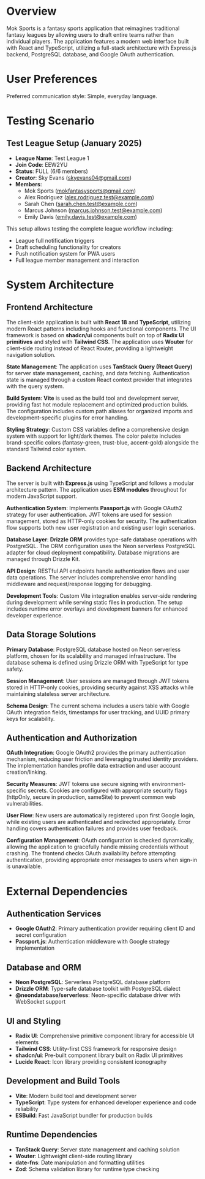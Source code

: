 # Overview

Mok Sports is a fantasy sports application that reimagines traditional fantasy leagues by allowing users to draft entire teams rather than individual players. The application features a modern web interface built with React and TypeScript, utilizing a full-stack architecture with Express.js backend, PostgreSQL database, and Google OAuth authentication.

# User Preferences

Preferred communication style: Simple, everyday language.

# Testing Scenario

## Test League Setup (January 2025)
- **League Name**: Test League 1
- **Join Code**: EEW2YU
- **Status**: FULL (6/6 members)
- **Creator**: Sky Evans (skyevans04@gmail.com)
- **Members**: 
  - Mok Sports (mokfantasysports@gmail.com)
  - Alex Rodriguez (alex.rodriguez.test@example.com) 
  - Sarah Chen (sarah.chen.test@example.com)
  - Marcus Johnson (marcus.johnson.test@example.com)
  - Emily Davis (emily.davis.test@example.com)

This setup allows testing the complete league workflow including:
- League full notification triggers
- Draft scheduling functionality for creators
- Push notification system for PWA users
- Full league member management and interaction

# System Architecture

## Frontend Architecture

The client-side application is built with **React 18** and **TypeScript**, utilizing modern React patterns including hooks and functional components. The UI framework is based on **shadcn/ui** components built on top of **Radix UI primitives** and styled with **Tailwind CSS**. The application uses **Wouter** for client-side routing instead of React Router, providing a lightweight navigation solution.

**State Management**: The application uses **TanStack Query (React Query)** for server state management, caching, and data fetching. Authentication state is managed through a custom React context provider that integrates with the query system.

**Build System**: **Vite** is used as the build tool and development server, providing fast hot module replacement and optimized production builds. The configuration includes custom path aliases for organized imports and development-specific plugins for error handling.

**Styling Strategy**: Custom CSS variables define a comprehensive design system with support for light/dark themes. The color palette includes brand-specific colors (fantasy-green, trust-blue, accent-gold) alongside the standard Tailwind color system.

## Backend Architecture

The server is built with **Express.js** using TypeScript and follows a modular architecture pattern. The application uses **ESM modules** throughout for modern JavaScript support.

**Authentication System**: Implements **Passport.js** with Google OAuth2 strategy for user authentication. JWT tokens are used for session management, stored as HTTP-only cookies for security. The authentication flow supports both new user registration and existing user login scenarios.

**Database Layer**: **Drizzle ORM** provides type-safe database operations with PostgreSQL. The ORM configuration uses the Neon serverless PostgreSQL adapter for cloud deployment compatibility. Database migrations are managed through Drizzle Kit.

**API Design**: RESTful API endpoints handle authentication flows and user data operations. The server includes comprehensive error handling middleware and request/response logging for debugging.

**Development Tools**: Custom Vite integration enables server-side rendering during development while serving static files in production. The setup includes runtime error overlays and development banners for enhanced developer experience.

## Data Storage Solutions

**Primary Database**: PostgreSQL database hosted on Neon serverless platform, chosen for its scalability and managed infrastructure. The database schema is defined using Drizzle ORM with TypeScript for type safety.

**Session Management**: User sessions are managed through JWT tokens stored in HTTP-only cookies, providing security against XSS attacks while maintaining stateless server architecture.

**Schema Design**: The current schema includes a users table with Google OAuth integration fields, timestamps for user tracking, and UUID primary keys for scalability.

## Authentication and Authorization

**OAuth Integration**: Google OAuth2 provides the primary authentication mechanism, reducing user friction and leveraging trusted identity providers. The implementation handles profile data extraction and user account creation/linking.

**Security Measures**: JWT tokens use secure signing with environment-specific secrets. Cookies are configured with appropriate security flags (httpOnly, secure in production, sameSite) to prevent common web vulnerabilities.

**User Flow**: New users are automatically registered upon first Google login, while existing users are authenticated and redirected appropriately. Error handling covers authentication failures and provides user feedback.

**Configuration Management**: OAuth configuration is checked dynamically, allowing the application to gracefully handle missing credentials without crashing. The frontend checks OAuth availability before attempting authentication, providing appropriate error messages to users when sign-in is unavailable.

# External Dependencies

## Authentication Services
- **Google OAuth2**: Primary authentication provider requiring client ID and secret configuration
- **Passport.js**: Authentication middleware with Google strategy implementation

## Database and ORM
- **Neon PostgreSQL**: Serverless PostgreSQL database platform
- **Drizzle ORM**: Type-safe database toolkit with PostgreSQL dialect
- **@neondatabase/serverless**: Neon-specific database driver with WebSocket support

## UI and Styling
- **Radix UI**: Comprehensive primitive component library for accessible UI elements
- **Tailwind CSS**: Utility-first CSS framework for responsive design
- **shadcn/ui**: Pre-built component library built on Radix UI primitives
- **Lucide React**: Icon library providing consistent iconography

## Development and Build Tools
- **Vite**: Modern build tool and development server
- **TypeScript**: Type system for enhanced developer experience and code reliability
- **ESBuild**: Fast JavaScript bundler for production builds

## Runtime Dependencies
- **TanStack Query**: Server state management and caching solution
- **Wouter**: Lightweight client-side routing library
- **date-fns**: Date manipulation and formatting utilities
- **Zod**: Schema validation library for runtime type checking